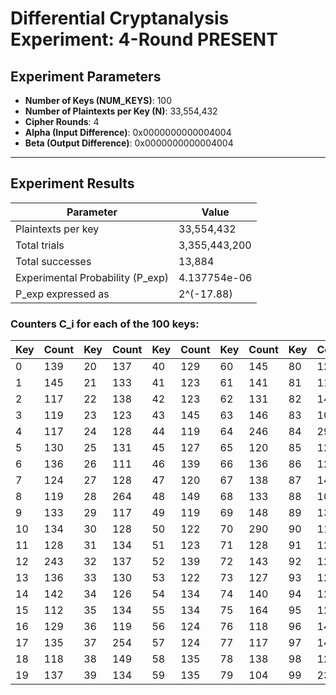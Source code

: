 # Differential Cryptanalysis Experiment: 4-Round PRESENT

## Experiment Parameters
- **Number of Keys (NUM_KEYS)**: 100
- **Number of Plaintexts per Key (N)**: 33,554,432
- **Cipher Rounds**: 4
- **Alpha (Input Difference)**: 0x0000000000004004
- **Beta (Output Difference)**: 0x0000000000004004

---

## Experiment Results

| Parameter | Value |
|-----------|-------|
| Plaintexts per key | 33,554,432 |
| Total trials | 3,355,443,200 |
| Total successes | 13,884 |
| Experimental Probability (P_exp) | 4.137754e-06 |
| P_exp expressed as | 2^(-17.88) |

### Counters C_i for each of the 100 keys:

| Key | Count | Key | Count | Key | Count | Key | Count | Key | Count |
|-----|-------|-----|-------|-----|-------|-----|-------|-----|-------|
| 0   | 139   | 20  | 137   | 40  | 129   | 60  | 145   | 80  | 122   |
| 1   | 145   | 21  | 133   | 41  | 123   | 61  | 141   | 81  | 119   |
| 2   | 117   | 22  | 138   | 42  | 123   | 62  | 131   | 82  | 142   |
| 3   | 119   | 23  | 123   | 43  | 145   | 63  | 146   | 83  | 100   |
| 4   | 117   | 24  | 128   | 44  | 119   | 64  | 246   | 84  | 292   |
| 5   | 130   | 25  | 131   | 45  | 127   | 65  | 120   | 85  | 128   |
| 6   | 136   | 26  | 111   | 46  | 139   | 66  | 136   | 86  | 121   |
| 7   | 124   | 27  | 128   | 47  | 120   | 67  | 138   | 87  | 140   |
| 8   | 119   | 28  | 264   | 48  | 149   | 68  | 133   | 88  | 104   |
| 9   | 133   | 29  | 117   | 49  | 119   | 69  | 148   | 89  | 138   |
| 10  | 134   | 30  | 128   | 50  | 122   | 70  | 290   | 90  | 114   |
| 11  | 128   | 31  | 134   | 51  | 123   | 71  | 128   | 91  | 125   |
| 12  | 243   | 32  | 137   | 52  | 139   | 72  | 143   | 92  | 125   |
| 13  | 136   | 33  | 130   | 53  | 122   | 73  | 127   | 93  | 125   |
| 14  | 142   | 34  | 126   | 54  | 134   | 74  | 140   | 94  | 122   |
| 15  | 112   | 35  | 134   | 55  | 134   | 75  | 164   | 95  | 128   |
| 16  | 129   | 36  | 119   | 56  | 124   | 76  | 118   | 96  | 148   |
| 17  | 135   | 37  | 254   | 57  | 124   | 77  | 117   | 97  | 144   |
| 18  | 118   | 38  | 149   | 58  | 135   | 78  | 138   | 98  | 124   |
| 19  | 137   | 39  | 134   | 59  | 135   | 79  | 104   | 99  | 237   |

